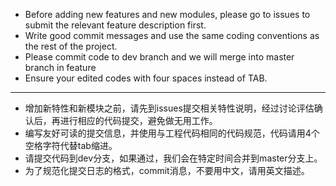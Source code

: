 * Before adding new features and new modules, please go to issues to submit the relevant feature description first.
* Write good commit messages and use the same coding conventions as the rest of the project.
* Please commit code to dev branch and we will merge into master branch in feature
* Ensure your edited codes with four spaces instead of TAB.

------

* 增加新特性和新模块之前，请先到issues提交相关特性说明，经过讨论评估确认后，再进行相应的代码提交，避免做无用工作。
* 编写友好可读的提交信息，并使用与工程代码相同的代码规范，代码请用4个空格字符代替tab缩进。
* 请提交代码到dev分支，如果通过，我们会在特定时间合并到master分支上。
* 为了规范化提交日志的格式，commit消息，不要用中文，请用英文描述。

